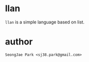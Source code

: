 llan
====

`llan` is a simple language based on list.

author
======

`SeongJae Park <sj38.park@gmail.com>`
